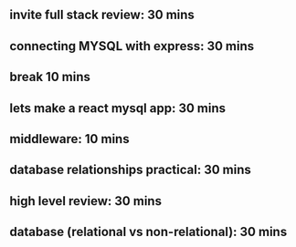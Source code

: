 ## invite full stack review: 30 mins

## connecting MYSQL with express: 30 mins

## break 10 mins

## lets make a react mysql app: 30 mins

## middleware: 10 mins

## database relationships practical: 30 mins

## high level review: 30 mins

## database (relational vs non-relational): 30 mins